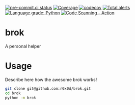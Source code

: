 [![pre-commit.ci status](https://results.pre-commit.ci/badge/github/r0x0d/brok/main.svg)](https://results.pre-commit.ci/latest/github/r0x0d/brok/main)
[![Coverage](https://github.com/r0x0d/brok/actions/workflows/coverage.yml/badge.svg)](https://github.com/r0x0d/brok/actions/workflows/coverage.yml)
[![codecov](https://codecov.io/gh/r0x0d/brok/branch/main/graph/badge.svg?token=<your-token-for-badges>)](https://codecov.io/gh/r0x0d/brok)
[![Total alerts](https://img.shields.io/lgtm/alerts/g/r0x0d/brok.svg?logo=lgtm&logoWidth=18)](https://lgtm.com/projects/g/r0x0d/brok/alerts/)
[![Language grade: Python](https://img.shields.io/lgtm/grade/python/g/r0x0d/brok.svg?logo=lgtm&logoWidth=18)](https://lgtm.com/projects/g/r0x0d/brok/context:python)
[![Code Scanning - Action](https://github.com/r0x0d/brok/actions/workflows/codeql.yml/badge.svg)](https://github.com/r0x0d/brok/actions/workflows/codeql.yml)

# brok

A personal helper

# Usage

Describe here how the awesome brok works!

```bash
git clone git@github.com:r0x0d/brok.git
cd brok
python -m brok
```
